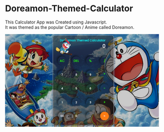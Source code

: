 # Doreamon-Themed-Calculator

This Calculator App was Created using Javascript.<br>
It was themed as the popular Cartoon / Anime called Doreamon.

<img src="images/doreamoncalculator.png">
